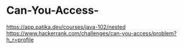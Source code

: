 # Can-You-Access-

https://app.patika.dev/courses/java-102/nested
https://www.hackerrank.com/challenges/can-you-access/problem?h_r=profile
